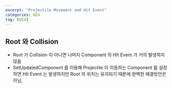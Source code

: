 ```yaml
---
excerpt: "Projectile Movement and Hit Event"
categories: UE4
tag: [UE4]
---
```


## Root 와 Collision

+ Root 가 Collision 이 아니면 나머지 Component 의 HIt Event 가 거의 발생하지 않음
+ SetUpdatedComponent 를 이용해 Projectile 이 이동하는 Component 를 설정하면 HIt Event 는 발생하지만 Root 의 위치는 유지되기 때문에 완벽한 해결방안은 아님.

